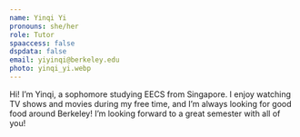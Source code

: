 ```yaml
---
name: Yinqi Yi
pronouns: she/her
role: Tutor
spaaccess: false
dspdata: false
email: yiyinqi@berkeley.edu
photo: yinqi_yi.webp
---
```



Hi! I’m Yinqi, a sophomore studying EECS from Singapore. I enjoy watching TV shows and movies during my free time, and I’m always looking for good food around Berkeley! I’m looking forward to a great semester with all of you!